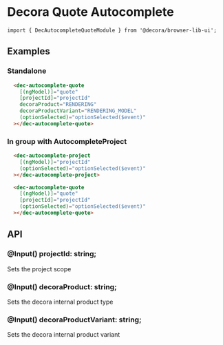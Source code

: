 # Decora Quote Autocomplete

`import { DecAutocompleteQuoteModule } from '@decora/browser-lib-ui';`

## Examples

### Standalone

```html
  <dec-autocomplete-quote
    [(ngModel)]="quote"
    [projectId]="projectId"
    decoraProduct="RENDERING"
    decoraProductVariant="RENDERING_MODEL"
    (optionSelected)="optionSelected($event)"
  ></dec-autocomplete-quote>
```

### In group with AutocompleteProject

```html
  <dec-autocomplete-project
    [(ngModel)]="projectId"
    (optionSelected)="optionSelected($event)"
  ></dec-autocomplete-project>

  <dec-autocomplete-quote
    [(ngModel)]="quote"
    [projectId]="projectId"
    (optionSelected)="optionSelected($event)"
  ></dec-autocomplete-quote>
```

## API

### @Input() projectId: string;

Sets the project scope

### @Input() decoraProduct: string;

Sets the decora internal product type

### @Input() decoraProductVariant: string;

Sets the decora internal product variant
